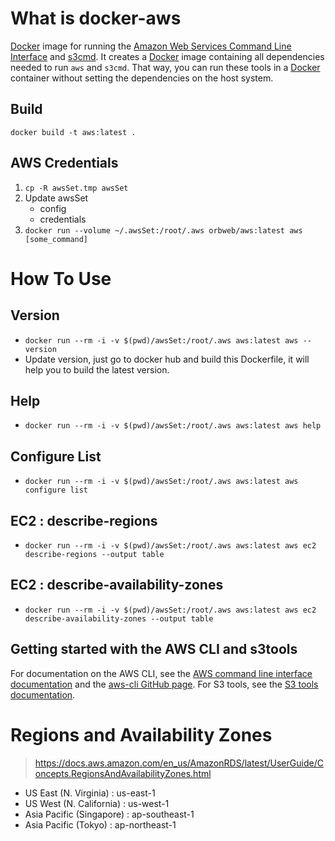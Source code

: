 # What is docker-aws

[Docker](https://docker.io) image for running the [Amazon Web Services Command Line Interface](http://aws.amazon.com/cli/) and [s3cmd](https://github.com/s3tools/s3cmd). It creates a [Docker](https://docker.io) image containing all dependencies needed to run `aws` and `s3cmd`. That way, you can run these tools in a [Docker](https://docker.io) container without setting the dependencies on the host system.

## Build
`docker build -t aws:latest .`

## AWS Credentials
1. `cp -R awsSet.tmp awsSet`
2. Update awsSet
    - config
    - credentials
3. `docker run --volume ~/.awsSet:/root/.aws orbweb/aws:latest aws [some_command]`

# How To Use

## Version
- `docker run --rm -i -v $(pwd)/awsSet:/root/.aws aws:latest aws --version`
- Update version, just go to docker hub and build this Dockerfile, it will help you to build the latest version.

## Help
- `docker run --rm -i -v $(pwd)/awsSet:/root/.aws aws:latest aws help`

## Configure List
- `docker run --rm -i -v $(pwd)/awsSet:/root/.aws aws:latest aws configure list`

## EC2 : describe-regions
- `docker run --rm -i -v $(pwd)/awsSet:/root/.aws aws:latest aws ec2 describe-regions --output table`

## EC2 : describe-availability-zones
- `docker run --rm -i -v $(pwd)/awsSet:/root/.aws aws:latest aws ec2 describe-availability-zones --output table`

## Getting started with the AWS CLI and s3tools
For documentation on the AWS CLI, see the [AWS command line interface documentation](http://aws.amazon.com/documentation/cli/) and the [aws-cli GitHub page](https://github.com/aws/aws-cli). For S3 tools, see the [S3 tools documentation](http://s3tools.org/usage).

# Regions and Availability Zones
> https://docs.aws.amazon.com/en_us/AmazonRDS/latest/UserGuide/Concepts.RegionsAndAvailabilityZones.html

- US East (N. Virginia) : us-east-1
- US West (N. California) : us-west-1
- Asia Pacific (Singapore) : ap-southeast-1
- Asia Pacific (Tokyo) : ap-northeast-1